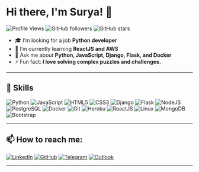 # Hi there, I'm Surya! 👋

![Profile Views](https://komarev.com/ghpvc/?username=surya25-02&color=blueviolet&style=flat-square)
![GitHub followers](https://img.shields.io/github/followers/surya25-02?label=Followers&style=social)
![GitHub stars](https://img.shields.io/github/stars/surya25-02?style=social)

- 🎓 I’m looking for a job **Python developer**
- 🌱 I’m currently learning **ReactJS and AWS**
- 💬 Ask me about **Python, JavaScript, Django, Flask, and Docker**
- ⚡ Fun fact: **I love solving complex puzzles and challenges.**


---

## 💼 Skills

![Python](https://img.shields.io/badge/python-%233776AB.svg?style=for-the-badge&logo=python&logoColor=white)
![JavaScript](https://img.shields.io/badge/javascript-%23323330.svg?style=for-the-badge&logo=javascript&logoColor=%23F7DF1E)
![HTML5](https://img.shields.io/badge/html5-%23E34F26.svg?style=for-the-badge&logo=html5&logoColor=white)
![CSS3](https://img.shields.io/badge/css3-%231572B6.svg?style=for-the-badge&logo=css3&logoColor=white)
![Django](https://img.shields.io/badge/django-%23092E20.svg?style=for-the-badge&logo=django&logoColor=white)
![Flask](https://img.shields.io/badge/flask-%23000000.svg?style=for-the-badge&logo=flask&logoColor=white)
![NodeJS](https://img.shields.io/badge/node.js-6DA55F?style=for-the-badge&logo=node.js&logoColor=white)
![PostgreSQL](https://img.shields.io/badge/postgresql-%23336791.svg?style=for-the-badge&logo=postgresql&logoColor=white)
![Docker](https://img.shields.io/badge/docker-%230db7ed.svg?style=for-the-badge&logo=docker&logoColor=white)
![Git](https://img.shields.io/badge/git-%23F05033.svg?style=for-the-badge&logo=git&logoColor=white)
![Heroku](https://img.shields.io/badge/heroku-%23430098.svg?style=for-the-badge&logo=heroku&logoColor=white)
![ReactJS](https://img.shields.io/badge/react-%2361DAFB.svg?style=for-the-badge&logo=react&logoColor=white)
![Linux](https://img.shields.io/badge/Linux-%23FCC624.svg?style=for-the-badge&logo=linux&logoColor=black)
![MongoDB](https://img.shields.io/badge/mongodb-%2347A248.svg?style=for-the-badge&logo=mongodb&logoColor=white)
![Bootstrap](https://img.shields.io/badge/bootstrap-%23563D7C.svg?style=for-the-badge&logo=bootstrap&logoColor=white)


---

## 📫 How to reach me:

[![LinkedIn](https://img.shields.io/badge/LinkedIn-%230077B5.svg?style=for-the-badge&logo=linkedin&logoColor=white)](https://www.linkedin.com/in/surya2502)
[![GitHub](https://img.shields.io/badge/GitHub-%23121011.svg?style=for-the-badge&logo=github&logoColor=white)](https://github.com/surya25-02)
[![Telegram](https://img.shields.io/badge/Telegram-%23026AA7.svg?style=for-the-badge&logo=telegram&logoColor=white)](https://t.me/x_cloud_official)
[![Outlook](https://img.shields.io/badge/Outlook-%235E2A8F.svg?style=for-the-badge&logo=microsoft-outlook&logoColor=white)](mailto:surya2502@outlook.com)

---
